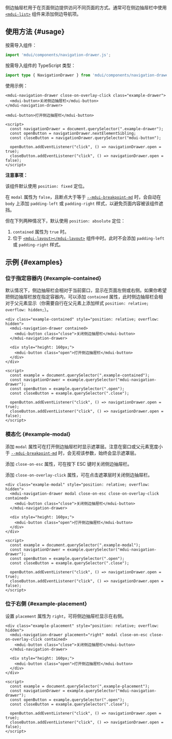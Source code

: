 侧边抽屉栏用于在页面侧边提供访问不同页面的方式。通常可在侧边抽屉栏中使用 [`<mdui-list>`](/zh-cn/docs/2/components/list) 组件来添加侧边导航项。

## 使用方法 {#usage}

按需导入组件：

```js
import 'mdui/components/navigation-drawer.js';
```

按需导入组件的 TypeScript 类型：

```ts
import type { NavigationDrawer } from 'mdui/components/navigation-drawer.js';
```

使用示例：

```html,example
<mdui-navigation-drawer close-on-overlay-click class="example-drawer">
  <mdui-button>关闭侧边抽屉栏</mdui-button>
</mdui-navigation-drawer>

<mdui-button>打开侧边抽屉栏</mdui-button>

<script>
  const navigationDrawer = document.querySelector(".example-drawer");
  const openButton = navigationDrawer.nextElementSibling;
  const closeButton = navigationDrawer.querySelector("mdui-button");

  openButton.addEventListener("click", () => navigationDrawer.open = true);
  closeButton.addEventListener("click", () => navigationDrawer.open = false);
</script>
```

**注意事项：**

该组件默认使用 `position: fixed` 定位。

在 `modal` 属性为 `false`，且断点大于等于 [`--mdui-breakpoint-md`](/zh-cn/docs/2/styles/design-tokens#breakpoint) 时，会自动在 `body` 上添加 `padding-left` 或 `padding-right` 样式，以避免页面内容被该组件遮挡。

但在下列两种情况下，默认使用 `position: absolute` 定位：

1. `contained` 属性为 `true` 时。
2. 位于 [`<mdui-layout></mdui-layout>`](/zh-cn/docs/2/components/layout) 组件中时。此时不会添加 `padding-left` 或 `padding-right` 样式。

## 示例 {#examples}

### 位于指定容器内 {#example-contained}

默认情况下，侧边抽屉栏会相对于当前窗口，显示在页面左侧或右侧。如果你希望把侧边抽屉栏放在指定容器内，可以添加 `contained` 属性，此时侧边抽屉栏会相对于父元素显示（你需要自行在父元素上添加样式 `position: relative; overflow: hidden;`）。

```html,example,expandable
<div class="example-contained" style="position: relative; overflow: hidden">
  <mdui-navigation-drawer contained>
    <mdui-button class="close">关闭侧边抽屉栏</mdui-button>
  </mdui-navigation-drawer>

  <div style="height: 160px;">
    <mdui-button class="open">打开侧边抽屉栏</mdui-button>
  </div>
</div>

<script>
  const example = document.querySelector(".example-contained");
  const navigationDrawer = example.querySelector("mdui-navigation-drawer");
  const openButton = example.querySelector(".open");
  const closeButton = example.querySelector(".close");

  openButton.addEventListener("click", () => navigationDrawer.open = true);
  closeButton.addEventListener("click", () => navigationDrawer.open = false);
</script>
```

### 模态化 {#example-modal}

添加 `modal` 属性可在打开侧边抽屉栏时显示遮罩层。注意在窗口或父元素宽度小于 [`--mdui-breakpoint-md`](/zh-cn/docs/2/styles/design-tokens#breakpoint) 时，会无视该参数，始终会显示遮罩层。

添加 `close-on-esc` 属性，可在按下 ESC 键时关闭侧边抽屉栏。

添加 `close-on-overlay-click` 属性，可在点击遮罩层时关闭侧边抽屉栏。

```html,example,expandable
<div class="example-modal" style="position: relative; overflow: hidden">
  <mdui-navigation-drawer modal close-on-esc close-on-overlay-click contained>
    <mdui-button class="close">关闭侧边抽屉栏</mdui-button>
  </mdui-navigation-drawer>

  <div style="height: 160px;">
    <mdui-button class="open">打开侧边抽屉栏</mdui-button>
  </div>
</div>

<script>
  const example = document.querySelector(".example-modal");
  const navigationDrawer = example.querySelector("mdui-navigation-drawer");
  const openButton = example.querySelector(".open");
  const closeButton = example.querySelector(".close");

  openButton.addEventListener("click", () => navigationDrawer.open = true);
  closeButton.addEventListener("click", () => navigationDrawer.open = false);
</script>
```

### 位于右侧 {#example-placement}

设置 `placement` 属性为 `right`，可将侧边抽屉栏显示在右侧。

```html,example,expandable
<div class="example-placement" style="position: relative; overflow: hidden">
  <mdui-navigation-drawer placement="right" modal close-on-esc close-on-overlay-click contained>
    <mdui-button class="close">关闭侧边抽屉栏</mdui-button>
  </mdui-navigation-drawer>

  <div style="height: 160px;">
    <mdui-button class="open">打开侧边抽屉栏</mdui-button>
  </div>
</div>

<script>
  const example = document.querySelector(".example-placement");
  const navigationDrawer = example.querySelector("mdui-navigation-drawer");
  const openButton = example.querySelector(".open");
  const closeButton = example.querySelector(".close");

  openButton.addEventListener("click", () => navigationDrawer.open = true);
  closeButton.addEventListener("click", () => navigationDrawer.open = false);
</script>
```
